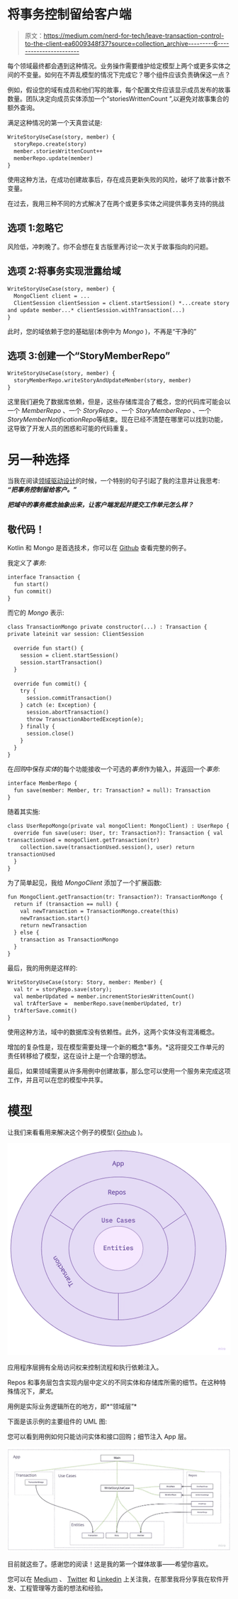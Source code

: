 # 将事务控制留给客户端

> 原文：<https://medium.com/nerd-for-tech/leave-transaction-control-to-the-client-ea6009348f37?source=collection_archive---------6----------------------->

每个领域最终都会遇到这种情况。业务操作需要维护给定模型上两个或更多实体之间的不变量。如何在不弄乱模型的情况下完成它？哪个组件应该负责确保这一点？

例如，假设您的域有成员和他们写的故事，每个配置文件应该显示成员发布的故事数量。团队决定向成员实体添加一个“storiesWrittenCount ”,以避免对故事集合的额外查询。

满足这种情况的第一个天真尝试是:

```
WriteStoryUseCase(story, member) {
  storyRepo.create(story)
  member.storiesWrittenCount++
  memberRepo.update(member)
}
```

使用这种方法，在成功创建故事后，存在成员更新失败的风险，破坏了故事计数不变量。

在过去，我用三种不同的方式解决了在两个或更多实体之间提供事务支持的挑战

## 选项 1:忽略它

风险低，冲刺晚了。你不会想在复古版里再讨论一次关于故事指向的问题。

## 选项 2:将事务实现泄露给域

```
WriteStoryUseCase(story, member) {
  MongoClient client = ...
  ClientSession clientSession = client.startSession() *...create story and update member...* clientSession.withTransaction(...)
}
```

此时，您的域依赖于您的基础层(本例中为 *Mongo* )，不再是“干净的”

## 选项 3:创建一个“StoryMemberRepo”

```
WriteStoryUseCase(story, member) {
  storyMemberRepo.writeStoryAndUpdateMember(story, member)
}
```

这里我们避免了数据库依赖，但是，这些存储库混合了概念，您的代码库可能会以一个 *MemberRepo* 、一个 *StoryRepo* 、一个 *StoryMemberRepo* 、一个*StoryMemberNotificationRepo*等结束。现在已经不清楚在哪里可以找到功能，这导致了开发人员的困惑和可能的代码重复。

# 另一种选择

当我在阅读[领域驱动设计](https://www.oreilly.com/library/view/domain-driven-design-tackling/0321125215/)的时候，一个特别的句子引起了我的注意并让我思考: ***“把事务控制留给客户。”***

***把域中的事务概念抽象出来，让客户端发起并提交工作单元怎么样？***

## 敬代码！

Kotlin 和 Mongo 是首选技术，你可以在 [Github](https://github.com/SenhorCastor/leave-transaction-control-to-the-client) 查看完整的例子。

我定义了*事务:*

```
interface Transaction {
  fun start()
  fun commit()
}
```

而它的 *Mongo* 表示:

```
class TransactionMongo private constructor(...) : Transaction {
private lateinit var session: ClientSession

  override fun start() {
    session = client.startSession()
    session.startTransaction()
  }

  override fun commit() {
    try {
      session.commitTransaction()
    } catch (e: Exception) {
      session.abortTransaction()
      throw TransactionAbortedException(e);
    } finally {
      session.close()
    }
  }
}
```

在*回购*中保存*实体*的每个功能接收一个可选的*事务*作为输入，并返回一个*事务*:

```
interface MemberRepo {
  fun save(member: Member, tr: Transaction? = null): Transaction
}
```

随着其实施:

```
class UserRepoMongo(private val mongoClient: MongoClient) : UserRepo {
  override fun save(user: User, tr: Transaction?): Transaction { val transactionUsed = mongoClient.getTransaction(tr)
    collection.save(transactionUsed.session(), user) return transactionUsed
  }
}
```

为了简单起见，我给 *MongoClient* 添加了一个扩展函数:

```
fun MongoClient.getTransaction(tr: Transaction?): TransactionMongo {
  return if (transaction == null) {
    val newTransaction = TransactionMongo.create(this)
    newTransaction.start()
    return newTransaction
  } else {
    transaction as TransactionMongo
  }
}
```

最后，我的用例是这样的:

```
WriteStoryUseCase(story: Story, member: Member) {
  val tr = storyRepo.save(story);
  val memberUpdated = member.incrementStoriesWrittenCount()
  val trAfterSave =  memberRepo.save(memberUpdated, tr)
  trAfterSave.commit()
}
```

使用这种方法，域中的数据库没有依赖性。此外，这两个实体没有混淆概念。

增加的复杂性是，现在模型需要处理一个新的概念*事务。*这将提交工作单元的责任转移给了模型，这在设计上是一个合理的想法。

最后，如果领域需要从许多用例中创建故事，那么您可以使用一个服务来完成这项工作，并且可以在您的模型中共享。

# 模型

让我们来看看用来解决这个例子的模型( [Github](https://github.com/SenhorCastor/leave-transaction-control-to-the-client) )。

![](img/8055ad5e6e4fb05c08f2653fa78dc31d.png)

应用程序层拥有全局访问权来控制流程和执行依赖注入。

Repos 和事务层包含实现内层中定义的不同实体和存储库所需的细节。在这种特殊情况下，*蒙戈*。

用例是实际业务逻辑所在的地方，即*“领域层”*

下面是该示例的主要组件的 UML 图:

您可以看到用例如何只能访问实体和接口回购；细节注入 App 层。

![](img/d9c74d6dc33666e557cdd99baedfc0d9.png)

目前就这些了。感谢您的阅读！这是我的第一个媒体故事——希望你喜欢。

您可以在 [Medium](/@fernandoamartin) 、 [Twitter](https://twitter.com/Fer_A_Martin) 和 [Linkedin](https://www.linkedin.com/in/fernandoamartin/) 上关注我，在那里我将分享我在软件开发、工程管理等方面的想法和经验。